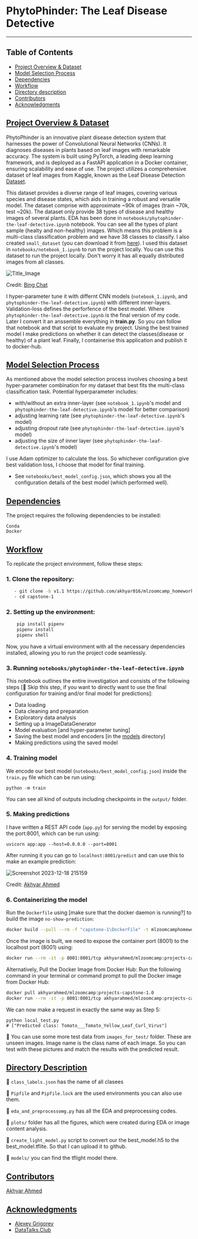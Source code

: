 # PhytoPhinder: The Leaf Disease Detective
---------
## Table of Contents
- [Project Overview & Dataset](#project-overview-dataset)
- [Model Selection Process](#model-selection-process)
- [Dependencies](#dependencies)
- [Workflow](#workflow)
- [Directory description](#dirctory-description)
- [Contributors](#contributors)
- [Acknowledgments](#acknowledgments)

## [Project Overview & Dataset](#project-overview-dataset)

PhytoPhinder is an innovative plant disease detection system that harnesses the power of Convolutional Neural Networks (CNNs). It diagnoses diseases in plants based on leaf images with remarkable accuracy. The system is built using PyTorch, a leading deep learning framework, and is deployed as a FastAPI application in a Docker container, ensuring scalability and ease of use. The project utilizes a comprehensive dataset of leaf images from Kaggle, known as the Leaf Disease Detection [Dataset](https://www.kaggle.com/datasets/dev523/leaf-disease-detection-dataset/data). 

This dataset provides a diverse range of leaf images, covering various species and disease states, which aids in training a robust and versatile model. The dataset comprise with approximate ~90k of images (train ~70k, test ~20k). The dataset only provide 38 types of disease and healthy images of several plants. EDA has been done in `notebooks/phytophinder-the-leaf-detective.ipynb` notebook. You can see all the types of plant sample (healty and non-healthy) images. Which means this problem is a multi-class classification problem and we have 38 classes to classify. I also created `small_dataset` (you can download it from [here](https://drive.google.com/file/d/1noWajl7rgjk_84uHx2OkdcQ-cAth8nuZ/view?usp=sharing)). I used this dataset in `notebooks/notebook_1.ipynb` to run the project locally. You can use this dataset to run the project locally. Don't worry it has all equally distributed images from all classes. 

![Title_Image](https://github.com/akhyar-ahmed/Machine_Learning_Zoomcamp/assets/26096858/647f40f9-819b-4c8e-8653-f7af0c02a945)

Credit: [Bing Chat](https://www.bing.com/?FORM=Z9FD1)

I hyper-parameter tune it with differnt CNN models (`notebook_1.ipynb`, and `phytophinder-the-leaf-detective.ipynb`) with different inner-layers. Validation-loss defines the perforfence of the best model. Where `phytophinder-the-leaf-detective.ipynb` is the final version of my code. Later I convert it an anssemble everything in **train.py**. So you can follow that notebook and that script to evaluate my project. Using the best trained model I make predictions on whether it can detect the classes(disease or healthy) of a plant leaf. Finally, I containerise this application and publish it to docker-hub.


## [Model Selection Process](#model-selection-process)

As mentioned above the model selection process involves choosing a best hyper-parameter combination for my dataset that best fits the multi-class classification task. Potential hyperparameter includes:

- with/without an extra inner-layer (see `notebook_1.ipynb`'s model and `phytophinder-the-leaf-detective.ipynb`'s model for better comparison)
- adjusting learning rate (see `phytophinder-the-leaf-detective.ipynb`'s model)
- adjusting dropout rate (see `phytophinder-the-leaf-detective.ipynb`'s model)
- adjusting the size of inner layer (see `phytophinder-the-leaf-detective.ipynb`'s model)

I use Adam optimizer to calculate the loss. So whichever configuration give best validation loss, I choose that model for final training. 
- See `notebooks/best_model_config.json`, which shows you all the configuration details of the best model (which performed well).




## [Dependencies](#dependencies)

The project requires the following dependencies to be installed:

```
Conda
Docker
```


## [Workflow](#workflow)

To replicate the project environment, follow these steps:
### 1. Clone the repository:

```bash
   - git clone -b v1.1 https://github.com/akhyar016/mlzoomcamp_homeworks.git
   - cd capstone-1
```

### 2. Setting up the environment:

```bash
    pip install pipenv
    pipenv install
    pipenv shell
```

Now, you have a virtual environment with all the necessary dependencies installed, allowing you to run the project code seamlessly.

### 3. Running `notebooks/phytophinder-the-leaf-detective.ipynb` 

This notebook outlines the entire investigation and consists of the following steps [🚨 Skip this step, if you want to directly want to use the final configuration for training and/or final model for predictions]:

- Data loading
- Data cleaning and preparation
- Exploratory data analysis
- Setting up a ImageDataGenerator
- Model evaluation [and hyper-parameter tuning]
- Saving the best model and encoders [in the [models](../models) directory]
- Making predictions using the saved model

### 4. Training model

We encode our best model (`notebooks/best_model_config.json`) inside the `train.py` file which can be run using:
```
python -m train
```
You can see all kind of outputs including checkpoints in the `output/` folder.


### 5. Making predictions

I have written a REST API code (`app.py`) for serving the model by exposing the port:8001, which can be run using:

```
uvicorn app:app --host=0.0.0.0 --port=8001
```

After running it you can go to `localhost:8001/predict` and can use this to make an example prediction:

![Screenshot 2023-12-18 215159](https://github.com/akhyar-ahmed/Machine_Learning_Zoomcamp/assets/26096858/8d27cd43-94e4-4f76-a7fa-7b1c27eb768d)

Credit: [Akhyar Ahmed](https://akhyar-ahmed.github.io/portfolio/)

### 6. Containerizing the model

Run the `Dockerfile` using [make sure that the docker daemon is running?] to build the image `no-show-prediction`:

```bash
docker build --pull --rm -f "capstone-1\DockerFile" -t mlzoomcamphomeworks:projects-capstone-1.0 "capstone-1"
```

Once the image is built, we need to expose the container port (8001) to the localhost port (8001) using:

```bash
docker run --rm -it -p 8001:8001/tcp akhyarahmed/mlzoomcamp:projects-capstone-1.0
```

Alternatively,
Pull the Docker Image from Docker Hub: Run the following command in your terminal or command prompt to pull the Docker image from Docker Hub:
```bash
docker pull akhyarahmed/mlzoomcamp:projects-capstone-1.0
docker run --rm -it -p 8001:8001/tcp akhyarahmed/mlzoomcamp:projects-capstone-1.0
```



We can now make a request in exactly the same way as Step 5:

```
python local_test.py
# ["Predicted class: Tomato___Tomato_Yellow_Leaf_Curl_Virus"] 
```
🚨 You can use some more test data from `images_for_test/` folder. These are unseen images. Image name is the class name of each image. So you can test with these pictures and match the results with the predicted result.

## [Directory Description](#dirctory-description)

🚨 `class_labels.json` has the name of all clasees

🚨 `Pipfile` and `Pipfile.lock` are the used environments you can also use them.

🚨 `eda_and_preprocessomg.py` has all the EDA and preprocessing codes.

🚨 `plots/` folder has all the figures, which were created during EDA or image content analysis.

🚨 `create_light_model.py` script to convert our the best_model.h5 to the best_model.tflite. So that I can upload it to github.

🚨 `models/` you can find the tflight model there.

## [Contributors](#contributors)
[Akhyar Ahmed](https://akhyar-ahmed.github.io/portfolio/)

## [Acknowledgments](#acknowledgments)
* [Alexey Grigorev](https://github.com/alexeygrigorev)
* [DataTalks.Club](https://datatalks.club/)
